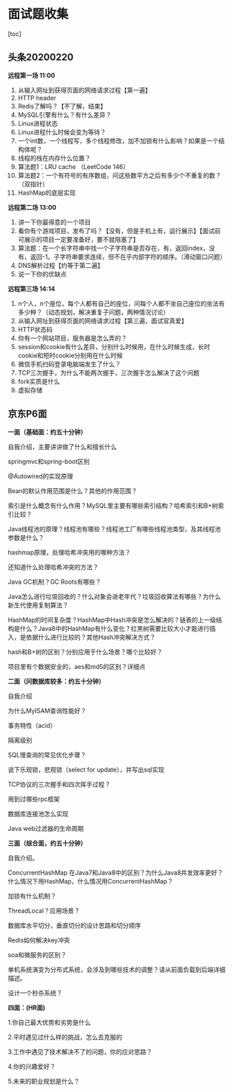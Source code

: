 # 面试题收集

[toc]

## 头条20200220

**远程第一场 11:00**

1. 从输入网址到获得页面的网络请求过程【第一遍】
2. HTTP header
3. Redis了解吗？【不了解，结束】
4. MySQL引擎有什么？有什么差异？
5. Linux进程状态
6. Linux进程什么时候会变为等待？
7. 一个int数，一个线程写，多个线程修改，加不加锁有什么影响？如果是一个结构体呢？
8. 线程的栈在内存什么位置？
9. 算法题1：LRU cache （LeetCode 146）
10. 算法题2：一个有符号的有序数组，问这些数平方之后有多少个不重复的数？（双指针）
11. HashMap的底层实现

**远程第二场 13:00**

1. 讲一下你最得意的一个项目
2. 看你有个游戏项目，发布了吗？【没有，但是手机上有，运行展示】【面试前可展示的项目一定要准备好，要不就阻塞了】
3. 算法题：在一个长字符串中找一个子字符串是否存在，有，返回index，没有，返回-1。子字符串要求连续，但不在乎内部字符的顺序。（滑动窗口问题）
4. DNS解析过程【约等于第二遍】
5. 说一下你的优缺点

**远程第三场 14:14**

1. n个人，n个座位，每个人都有自己的座位，问每个人都不坐自己座位的坐法有多少种？（动态规划，解决重复子问题，两种情况讨论）
2. 从输入网址到获得页面的网络请求过程【第三遍，面试官真爱】
3. HTTP状态码
4. 你有一个网站项目，服务器是怎么弄的？
5. session和cookie有什么差异，分别什么时候用，在什么时候生成，长时cookie和短时cookie分别用在什么时候
6. 微信手机扫码登录电脑端发生了什么？
7. TCP三次握手，为什么不能两次握手，三次握手怎么解决了这个问题
8. fork实质是什么
9. 虚拟存储 







## 京东P6面

**一面（基础面：约五十分钟）**

自我介绍，主要讲讲做了什么和擅长什么

springmvc和spring-boot区别

@Autowired的实现原理

Bean的默认作用范围是什么？其他的作用范围？

索引是什么概念有什么作用？MySQL里主要有哪些索引结构？哈希索引和B+树索引比较？

Java线程池的原理？线程池有哪些？线程池工厂有哪些线程池类型，及其线程池参数是什么？

hashmap原理，处理哈希冲突用的哪种方法？

还知道什么处理哈希冲突的方法？

Java GC机制？GC Roots有哪些？

Java怎么进行垃圾回收的？什么对象会进老年代？垃圾回收算法有哪些？为什么新生代使用复制算法？

HashMap的时间复杂度？HashMap中Hash冲突是怎么解决的？链表的上一级结构是什么？Java8中的HashMap有什么变化？红黑树需要比较大小才能进行插入，是依据什么进行比较的？其他Hash冲突解决方式？

hash和B+树的区别？分别应用于什么场景？哪个比较好？

项目里有个数据安全的，aes和md5的区别？详细点

**二面（问数据库较多：约五十分钟）**

自我介绍

为什么MyISAM查询性能好？

事务特性（acid）

隔离级别

SQL慢查询的常见优化步骤？

说下乐观锁，悲观锁（select for update），并写出sql实现

TCP协议的三次握手和四次挥手过程？

用到过哪些rpc框架

数据库连接池怎么实现

Java web过滤器的生命周期

**三面（综合面，约五十分钟）**

自我介绍。

ConcurrentHashMap 在Java7和Java8中的区别？为什么Java8并发效率更好？什么情况下用HashMap，什么情况用ConcurrentHashMap？

加锁有什么机制？

ThreadLocal？应用场景？

数据库水平切分，垂直切分的设计思路和切分顺序

Redis如何解决key冲突

soa和微服务的区别？

单机系统演变为分布式系统，会涉及到哪些技术的调整？请从前面负载到后端详细描述。

设计一个秒杀系统？

**四面：(HR面)**

1.你自己最大优势和劣势是什么

2.平时遇见过什么样的挑战，怎么去克服的

3.工作中遇见了技术解决不了的问题，你的应对思路？

4.你的兴趣爱好？

5.未来的职业规划是什么？